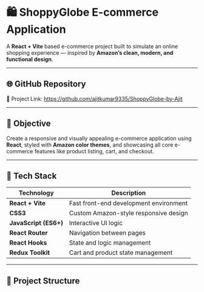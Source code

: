 # 🛍️ ShoppyGlobe E-commerce Application

A **React + Vite** based e-commerce project built to simulate an online shopping experience — inspired by **Amazon’s clean, modern, and functional design**.

---

## 🌐 GitHub Repository

🔗 Project Link: https://github.com/ajitkumar9335/ShoppyGlobe-by-Ajit

---

## 🎯 Objective
Create a responsive and visually appealing e-commerce application using **React**, styled with **Amazon color themes**, and showcasing all core e-commerce features like product listing, cart, and checkout.

---

## 🚀 Tech Stack
| Technology | Description |
|-------------|-------------|
| **React + Vite** | Fast front-end development environment |
| **CSS3** | Custom Amazon-style responsive design |
| **JavaScript (ES6+)** | Interactive UI logic |
| **React Router** | Navigation between pages |
| **React Hooks** | State and logic management |
| **Redux Toolkit** | Cart and product state management |

---

## 🧩 Project Structure

